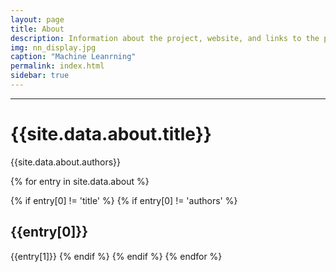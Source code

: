 ```yaml
---
layout: page
title: About
description: Information about the project, website, and links to the paper and SI
img: nn_display.jpg
caption: "Machine Leanrning"
permalink: index.html
sidebar: true
---
```


---


# {{site.data.about.title}}
{{site.data.about.authors}}

{% for entry in site.data.about %}

{% if entry[0] != 'title' %}
{% if entry[0] != 'authors' %}
## {{entry[0]}}
{{entry[1]}}
{% endif %}
{% endif %}
{% endfor %}
